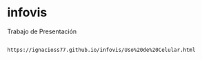 # infovis

Trabajo de Presentación

                        https://ignacioss77.github.io/infovis/Uso%20de%20Celular.html
